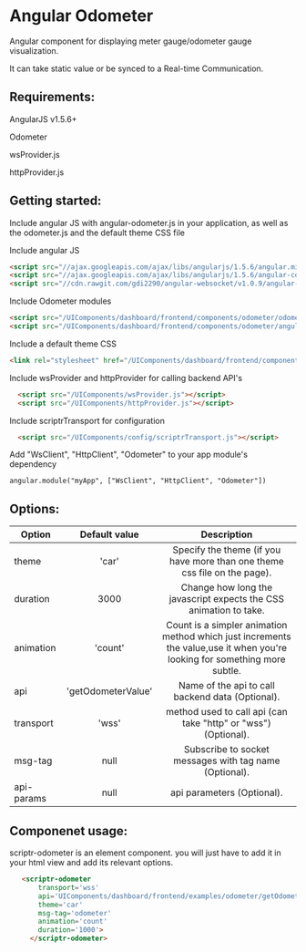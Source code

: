 # Angular Odometer 
 
  Angular component for displaying meter gauge/odometer gauge visualization.
  
  It can take static value or be synced to a Real-time Communication. 

## Requirements:
  
  AngularJS v1.5.6+
  
  Odometer 
  
  wsProvider.js
  
  httpProvider.js
  
## Getting started:

  Include angular JS with angular-odometer.js in your application, as well as the odometer.js and the default theme CSS file

  Include angular JS
  
  ```html
  <script src="//ajax.googleapis.com/ajax/libs/angularjs/1.5.6/angular.min.js"></script>
  <script src="//ajax.googleapis.com/ajax/libs/angularjs/1.5.6/angular-cookies.js"></script>
  <script src="//cdn.rawgit.com/gdi2290/angular-websocket/v1.0.9/angular-websocket.min.js"></script>
  ```
  Include Odometer modules
   
  ```html
  <script src="/UIComponents/dashboard/frontend/components/odometer/odometer.min.js"></script>
  <script src="/UIComponents/dashboard/frontend/components/odometer/angular.odometer.min.js"></script>
  ```
  
  Include a default theme CSS
  ```html
  <link rel="stylesheet" href="/UIComponents/dashboard/frontend/components/odometer/odometer.car.css">
  ```
  
  Include wsProvider and httpProvider for calling backend API's
  
  ```html
    <script src="/UIComponents/wsProvider.js"></script>
    <script src="/UIComponents/httpProvider.js"></script>
  ```
  
  Include scriptrTransport for configuration
  
  ```html
    <script src="/UIComponents/config/scriptrTransport.js"></script>
  ```
  
  Add "WsClient", "HttpClient", "Odometer" to your app module's dependency
  
  ```
  angular.module("myApp", ["WsClient", "HttpClient", "Odometer"])
  ```
  
## Options:

| Option        | Default value   | Description   |
| ------------- |:-------------:|:-------------:|
  theme     | 'car'	 |Specify the theme (if you have more than one theme css file on the page).
  duration     | 3000	 |Change how long the javascript expects the CSS animation to take.
  animation     | 'count'	 | Count is a simpler animation method which just increments the value,use it when you're looking for something more subtle.
  api       | 'getOdometerValue'    | 	Name of the api to call backend data (Optional).					 
  transport |  'wss'     | 	method used to call api (can take "http" or "wss") (Optional).		 
  msg-tag   | null      | 	Subscribe to socket messages with tag name (Optional).		     
  api-params  | null       | 	api parameters (Optional).  					
  
  
## Componenet usage:

scriptr-odometer is an element component. you will just have to add it in your html view and add its relevant options.

 ```html
    <scriptr-odometer
        transport='wss'
        api='UIComponents/dashboard/frontend/examples/odometer/getOdometerVal'
        theme='car'
        msg-tag='odometer'
        animation='count'
        duration='1000'> 
      </scriptr-odometer>
  ```
